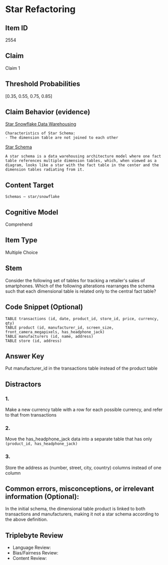 # Star Refactoring

## Item ID
2554

## Claim
Claim 1

## Threshold Probabilities
[0.35, 0.55, 0.75, 0.85]

## Claim Behavior (evidence)
[Star Snowflake Data Warehousing](https://www.guru99.com/star-snowflake-data-warehousing.html)

```
Characteristics of Star Schema:
- The dimension table are not joined to each other
```

[Star Schema](https://www.techopedia.com/definition/14724/star-schema)

```
A star schema is a data warehousing architecture model where one fact table references multiple dimension tables, which, when viewed as a diagram, looks like a star with the fact table in the center and the dimension tables radiating from it. 
```

## Content Target
`Schemas – star/snowflake`

## Cognitive Model
Comprehend

## Item Type
Multiple Choice

## Stem
Consider the following set of tables for tracking a retailer's sales of smartphones. Which of the following alterations rearranges the schema such that each dimensional table is related only to the central fact table?

## Code Snippet (Optional)
```
TABLE transactions (id, date, product_id, store_id, price, currency, qty)
TABLE product (id, manufacturer_id, screen_size, front_camera_megapixels, has_headphone_jack)
TABLE manufacturers (id, name, address)
TABLE store (id, address)
```

## Answer Key
Put manufacturer_id in the transactions table instead of the product table

## Distractors
### 1.
Make a new currency table with a row for each possible currency, and refer to that from transactions

### 2.
Move the has_headphone_jack data into a separate table that has only `(product_id, has_headphone_jack)`

### 3.
Store the address as (number, street, city, country) columns instead of one column

## Common errors, misconceptions, or irrelevant information (Optional):
In the initial schema, the dimensional table product is linked to both transactions and manufacturers, making it not a star schema according to the above definition. 

## Triplebyte Review
- Language Review:
- Bias/Fairness Review:
- Content Review:
